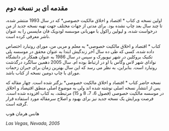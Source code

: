 ## مقدمه ای بر نسخه دوم

اولین نسخه ی کتاب * اقتصاد و اخلاق مالکیت خصوصی* که در سال 1993 منتشر شده، تا چند سال بعد چاپ نشده بود. برای مدتی از جهات مختلف جهت تهیه نسخه جدید از من درخواست شده، و لیولین راکول با مهربانی موسسه لودویک فان مایسس را به عنوان ناشر معرفی کرده است.

کتاب * اقتصاد و اخلاق مالکیت خصوصی* به معلم و مربی من، مورای روتبارد اختصاص داده شده، کسی که طی ده سال آخر زندگیش ابتدا به عنوان محقق در موسسه پلی تکنیک بروکلین در شهر نیویورک و سپس در سال 1986 به عنوان همکار در دانشگاه نوادای شهر لاس وگاس با او در ارتباط بوده ام. سال 2005 دهمین سالگرد درگذشت روتبارد است. بنابراین، به نظر می رسد که این سال بهترین زمان برای جبران زحمات مورای با چاپ دومین نسخه از کتاب باشد.

نسخه حاضر کتاب * اقتصاد و اخلاق مالکیت خصوصی* بزگتر شده است. چهار مقاله که پس از انتشار نسخه اصلی نوشته شده اند ولی به موضوع اصلی منطق اقتپصاد و اخلاق در موسسه مالکیت خصوصی (فصول 6، 7، 8 و 15) مرتبطند، به کتاب افزوده شده است. فرصت ویرایش یک نسخه جدید نیز برای بهبود و اصلاح سرمقاله مورد استفاده قرار گرفته است.

هانس هرمان هوپ

*Las Vegas, Nevada, 2005*